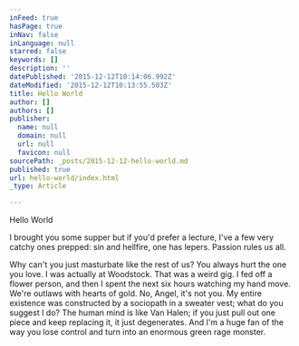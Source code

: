 ```yaml
---
inFeed: true
hasPage: true
inNav: false
inLanguage: null
starred: false
keywords: []
description: ''
datePublished: '2015-12-12T10:14:06.992Z'
dateModified: '2015-12-12T10:13:55.503Z'
title: Hello World
author: []
authors: []
publisher:
  name: null
  domain: null
  url: null
  favicon: null
sourcePath: _posts/2015-12-12-hello-world.md
published: true
url: hello-world/index.html
_type: Article

---
```

Hello World

I brought you some supper but if you'd prefer a lecture, I've a few very catchy ones prepped: sin and hellfire, one has lepers. Passion rules us all.

Why can't you just masturbate like the rest of us? You always hurt the one you love. I was actually at Woodstock. That was a weird gig. I fed off a flower person, and then I spent the next six hours watching my hand move. We're outlaws with hearts of gold. No, Angel, it's not you. My entire existence was constructed by a sociopath in a sweater vest; what do you suggest I do? The human mind is like Van Halen; if you just pull out one piece and keep replacing it, it just degenerates. And I'm a huge fan of the way you lose control and turn into an enormous green rage monster.